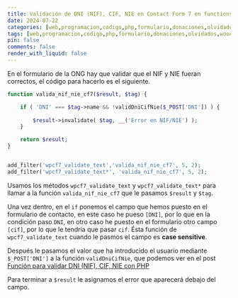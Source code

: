 ```yaml
---
title: Validación de DNI (NIF), CIF, NIE en Contact Form 7 en functions.php
date: 2024-07-22
categories: [web,programacion,codigo,php,formulario,donaciones,olvidados,woocommerce,wordpress,cf7]
tags: [web,programacion,codigo,php,formulario,donaciones,olvidados,woocommerce,wordpress,cf7]
pin: false
comments: false
render_with_liquid: false
---
```


En el formulario de la ONG hay que validar que el NIF y NIE fueran correctos, el código para hacerlo es el siguiente.

```php
function valida_nif_nie_cf7($result, $tag) {

    if ( 'DNI' === $tag->name && !validDniCifNie($_POST['DNI']) ) {
        
        $result->invalidate( $tag, __('Error en NIF/NIE') );
    }

    return $result;
}


add_filter('wpcf7_validate_text','valida_nif_nie_cf7', 5, 2);
add_filter('wpcf7_validate_text*', 'valida_nif_nie_cf7', 5, 2);
```

Usamos los métodos `wpcf7_validate_text` y `wpcf7_validate_text*` para llamar a la función `valida_nif_nie_cf7` que le pasamos `$result` y `$tag`.

Una vez dentro, en el `if` ponemos el campo que hemos puesto en el formulario de contacto, en este caso he pueso `[DNI]`, por lo que en la condición paso `DNI`,
en otro caso he puesto en el formulario otro campo `[cif]`, por lo que le tendría que pasar `cif`. Ésta función de `wpcf7_validate_text` cuando le pasmos el campo
es **case sensitive**.

Después le pasamos el valor que ha introducido el usuario mediante `$_POST['DNI']` a la función `validDniCifNie`, que podemos ver en el post [Función para validar DNI (NIF), CIF, NIE con PHP](https://jorgerosa.dev/posts/funcion-para-validar-nif-nie-cif-con-php/)

Para terminar a `$result` le asignamos el error que aparecerá debajo del campo.
